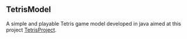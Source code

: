 ## TetrisModel

A simple and playable Tetris game model developed in java aimed at this project [TetrisProject].


[TetrisProject]: https://github.com/Pausa90/Tetris